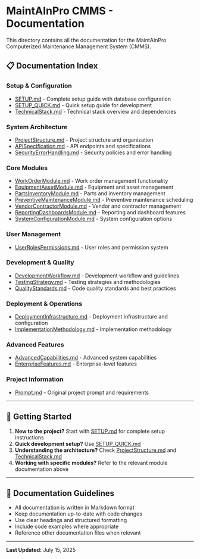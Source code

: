 # MaintAInPro CMMS - Documentation

This directory contains all the documentation for the MaintAInPro Computerized Maintenance
Management System (CMMS).

## 📋 **Documentation Index**

### **Setup & Configuration**

- [SETUP.md](SETUP.md) - Complete setup guide with database configuration
- [SETUP_QUICK.md](SETUP_QUICK.md) - Quick setup guide for development
- [TechnicalStack.md](TechnicalStack.md) - Technical stack overview and dependencies

### **System Architecture**

- [ProjectStructure.md](ProjectStructure.md) - Project structure and organization
- [APISpecification.md](APISpecification.md) - API endpoints and specifications
- [SecurityErrorHandling.md](SecurityErrorHandling.md) - Security policies and error handling

### **Core Modules**

- [WorkOrderModule.md](WorkOrderModule.md) - Work order management functionality
- [EquipmentAssetModule.md](EquipmentAssetModule.md) - Equipment and asset management
- [PartsInventoryModule.md](PartsInventoryModule.md) - Parts and inventory management
- [PreventiveMaintenanceModule.md](PreventiveMaintenanceModule.md) - Preventive maintenance
  scheduling
- [VendorContractorModule.md](VendorContractorModule.md) - Vendor and contractor management
- [ReportingDashboardsModule.md](ReportingDashboardsModule.md) - Reporting and dashboard features
- [SystemConfigurationModule.md](SystemConfigurationModule.md) - System configuration options

### **User Management**

- [UserRolesPermissions.md](UserRolesPermissions.md) - User roles and permission system

### **Development & Quality**

- [DevelopmentWorkflow.md](DevelopmentWorkflow.md) - Development workflow and guidelines
- [TestingStrategy.md](TestingStrategy.md) - Testing strategies and methodologies
- [QualityStandards.md](QualityStandards.md) - Code quality standards and best practices

### **Deployment & Operations**

- [DeploymentInfrastructure.md](DeploymentInfrastructure.md) - Deployment infrastructure and
  configuration
- [ImplementationMethodology.md](ImplementationMethodology.md) - Implementation methodology

### **Advanced Features**

- [AdvancedCapabilities.md](AdvancedCapabilities.md) - Advanced system capabilities
- [EnterpriseFeatures.md](EnterpriseFeatures.md) - Enterprise-level features

### **Project Information**

- [Prompt.md](Prompt.md) - Original project prompt and requirements

---

## 🚀 **Getting Started**

1. **New to the project?** Start with [SETUP.md](SETUP.md) for complete setup instructions
2. **Quick development setup?** Use [SETUP_QUICK.md](SETUP_QUICK.md)
3. **Understanding the architecture?** Check [ProjectStructure.md](ProjectStructure.md) and
   [TechnicalStack.md](TechnicalStack.md)
4. **Working with specific modules?** Refer to the relevant module documentation above

---

## 📝 **Documentation Guidelines**

- All documentation is written in Markdown format
- Keep documentation up-to-date with code changes
- Use clear headings and structured formatting
- Include code examples where appropriate
- Reference other documentation files when relevant

---

**Last Updated:** July 15, 2025
